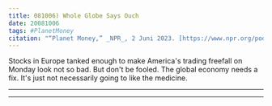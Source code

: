 ```yaml
---
title: 081006) Whole Globe Says Ouch
date: 20081006
tags: #PlanetMoney
citation: "“Planet Money,” _NPR_, 2 Juni 2023. [https://www.npr.org/podcasts/510289/planet-money](https://www.npr.org/podcasts/510289/planet-money) (diakses 4 Juni 2023)."
---
```


Stocks in Europe tanked enough to make America's trading freefall on Monday look not so bad. But don't be fooled. The global economy needs a fix. It's just not necessarily going to like the medicine.

----

----
